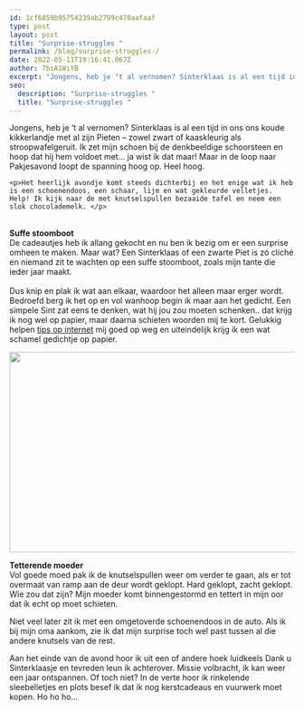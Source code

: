 ```yaml
---
id: 1cf6859b95754239ab2799c470aafaaf
type: post
layout: post
title: "Surprise-struggles "
permalink: /blog/surprise-struggles-/
date: 2022-05-11T19:16:41.067Z
author: 7biA1WiYB
excerpt: "Jongens, heb je ‘t al vernomen? Sinterklaas is al een tijd in ons ons koude kikkerlandje met al zijn Pieten – zowel zwart of kaaskleurig als stroopwafelgeruit. Ik zet mijn schoen bij de denkbeeldige schoorsteen en hoop dat hij hem voldoet met… ja wist ik dat maar! Maar in de loop naar Pakjesavond loopt de spanning hoog op. Heel hoog.   "
seo:
  description: "Surprise-struggles "
  title: "Surprise-struggles "
---
```

Jongens, heb je ‘t al vernomen? Sinterklaas is al een tijd in ons ons koude kikkerlandje met al zijn Pieten – zowel zwart of kaaskleurig als stroopwafelgeruit. Ik zet mijn schoen bij de denkbeeldige schoorsteen en hoop dat hij hem voldoet met… ja wist ik dat maar! Maar in de loop naar Pakjesavond loopt de spanning hoog op. Heel hoog.   

    <p>Het heerlijk avondje komt steeds dichterbij en het enige wat ik heb is een schoenendoos, een schaar, lijm en wat gekleurde velletjes. Help! Ik kijk naar de met knutselspullen bezaaide tafel en neem een slok chocolademelk. </p>
<p><br><strong>Suffe stoomboot</strong><br>De cadeautjes heb ik allang gekocht en nu ben ik bezig om er een surprise omheen te maken. Maar wat? Een Sinterklaas of een zwarte Piet is zó cliché en niemand zit te wachten op een suffe stoomboot, zoals mijn tante die ieder jaar maakt.<br><br>Dus knip en plak ik wat aan elkaar, waardoor het alleen maar erger wordt. Bedroefd berg ik het op en vol wanhoop begin ik maar aan het gedicht. Een simpele Sint zat eens te denken, wat hij jou zou moeten schenken.. dat krijg ik nog wel op papier, maar daarna schieten woorden mij te kort. Gelukkig helpen <a href="http://www.scholieren.com/blog/4958/tips-voor-je-sinterklaasgedicht">tips op internet</a> mij goed op weg en uiteindelijk krijg ik een wat schamel gedichtje op papier.</p>
<p><div class="media media-element-container media-default"><div id="file-239" class="file file-image file-image-jpeg">

        
  
  <div class="content">
    <img height="354" width="560" class="media-element file-default" src="https://7dagen.netlify.app/sites/default/files/surprise2.jpeg" alt="">  </div>

  
</div>
</div>
<p><strong>Tetterende moeder</strong><br>Vol goede moed pak ik de knutselspullen weer om verder te gaan, als er tot overmaat van ramp aan de deur wordt geklopt. Hard geklopt, zacht geklopt. Wie zou dat zijn? Mijn moeder komt binnengestormd en tettert in mijn oor dat ik echt op moet schieten.</p>
<p>Niet veel later zit ik met een omgetoverde schoenendoos in de auto. Als ik bij mijn oma aankom, zie ik dat mijn surprise toch wel past tussen al die andere knutsels van de rest.</p>
<p>Aan het einde van de avond hoor ik uit een of andere hoek luidkeels Dank u Sinterklaasje en tevreden leun ik achterover. Missie volbracht, ik kan weer een jaar ontspannen. Of toch niet? In de verte hoor ik rinkelende sleebelletjes en plots besef ik dat ik nog kerstcadeaus en vuurwerk moet kopen. Ho ho ho...</p>  
